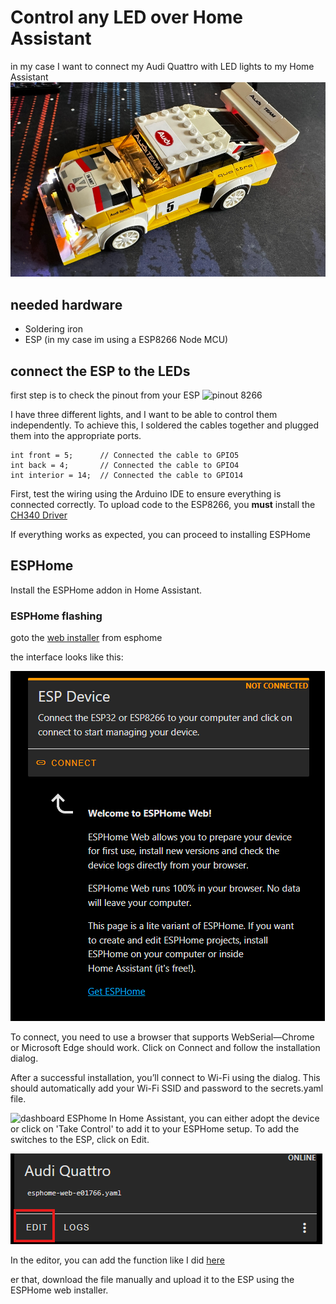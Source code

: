# Control any LED over Home Assistant
in my case I want to connect my Audi Quattro with LED lights to my Home Assistant
![Audi Quattro](/assets/images/audi_quattro_on.png)


## needed hardware

- Soldering iron
- ESP (in my case im using a ESP8266 Node MCU)

## connect the ESP to the LEDs
first step is to check the pinout from your ESP
![pinout 8266](https://i0.wp.com/randomnerdtutorials.com/wp-content/uploads/2019/05/ESP8266-NodeMCU-kit-12-E-pinout-gpio-pin.png?quality=100&strip=all&ssl=1 "pinout")

I have three different lights, and I want to be able to control them independently. To achieve this, I soldered the cables together and plugged them into the appropriate ports.

```
int front = 5;      // Connected the cable to GPIO5
int back = 4;       // Connected the cable to GPIO4
int interior = 14;  // Connected the cable to GPIO14

```

First, test the wiring using the Arduino IDE to ensure everything is connected correctly.
To upload code to the ESP8266, you  **must** install the [CH340 Driver](https://sparks.gogo.co.nz/ch340.html)

If everything works as expected, you can proceed to installing ESPHome

## ESPHome

Install the ESPHome addon in Home Assistant.

### ESPHome flashing
goto the [web installer](https://web.esphome.io/) from esphome

the interface looks like this:

![Dashboard web.esphome](/assets/images/esphome_dashboard.png "dashboard")


To connect, you need to use a browser that supports WebSerial—Chrome or Microsoft Edge should work.
Click on Connect and follow the installation dialog.

After a successful installation, you’ll connect to Wi-Fi using the dialog. This should automatically add your Wi-Fi SSID and password to the secrets.yaml file.

![dashboard ESPhome](https://alexheller.dev/_next/image?url=https%3A%2F%2Fcdn.sanity.io%2Fimages%2Fzn6598rc%2Fproduction%2F2f5ce680768f7c13d166cd06b34267fbcf5d97a8-1710x941.png&w=1080&q=75)
In Home Assistant, you can either adopt the device or click on 'Take Control' to add it to your ESPHome setup.
To add the switches to the ESP, click on Edit.

![esphome edit](/assets/images/esphome_edit.png)

In the editor, you can add the function like I did [here](/ESP8266/esphome-web-e01766.yaml)

er that, download the file manually and upload it to the ESP using the ESPHome web installer.

